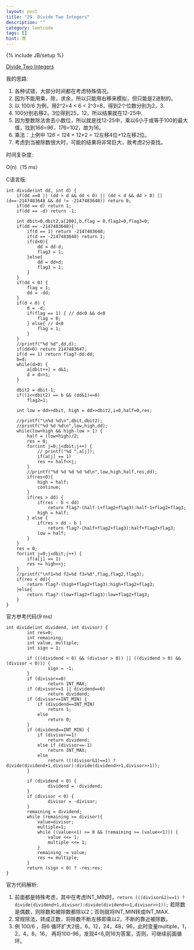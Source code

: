 ```yaml
---
layout: post
title: "29. Divide Two Integers"
description: ""
category: leetcode
tags: []
hint: 荐
---
```

{% include JB/setup %}

[Divide Two Integers](https://leetcode.com/problems/divide-two-integers/description/)

我的思路:

1. 各种试错，大部分时间都在考虑特殊情况。
2. 因为不能用乘，除，求余，所以只能用右移来模拟，但只能是2进制的。
3. 以 100/6 为例，用2^2=4 < 6 < 2^3=8，得到2个位数分别为2，3.
4. 100分别右移2，3位得到25，12，所以结果就在12-25中.
5. 因为整数除法舍去小数位，所以就是找12-25中，乘以6小于或等于100的最大值，找到16*6=96，17*6=102，故为16。
6. 乘法：上例中 12*6 = 12*4 + 12*2 = 12左移4位+12左移2位。
7. 考虑到当被除数很大时，可能的结果将非常巨大，故考虑2分查找。 

时间复杂度:

O(n)（15 ms）

C语言版:
```
int divide(int dd, int d) {
    if(dd ==0 || (dd > d && dd < 0) || (dd < d && dd > 0) || (d==-2147483648 && dd != -2147483648)) return 0;
    if(dd == d) return 1;
    if(dd == -d) return -1;
    
    int dbit=0,dbit2,a[200],b,flag = 0,flag2=0,flag3=0;
    if(dd == -2147483648){
        if(d == 1) return -2147483648;
        if(d == -2147483648) return 1;
        if(d<0){
            dd = dd-d;
            flag3 = 1;
        }else{
            dd = dd+d;
            flag3 = 1;
        }
    }
    if(dd < 0) {
        flag = 1;
        dd = -dd;
    }
    if(d < 0) {
        d = -d;
        if(flag == 1) { // dd<0 && d<0
            flag = 0;
        } else{ // d<0 
            flag = 1;
        }
    }
    //printf("%d %d",dd,d);
    if(dd<0) return 2147483647;
    if(d == 1) return flag?-dd:dd;
    b=d; 
    while(d>0) {
        a[dbit++] = d&1;
        d = d>>1;
    }

    dbit2 = dbit-1;
    if((1<<dbit2) == b && (dd&1)==0) 
        flag2=1;
    
    int low = dd>>dbit, high = dd>>dbit2,i=0,half=0,res;
    
    //printf("\n%d %d\n",dbit,dbit2);
    //printf("%d %d %d\n",low,high,dd);
    while(low<high && high-low > 1) {
        half = (low+high)/2;
        res = 0;
        for(int j=0;j<dbit;j++) {
            // printf("%d ",a[j]);
            if(a[j] == 1)
            res += half<<j;
        }
        //printf("%d %d %d %d %d\n",low,high,half,res,dd);
        if(res<0){
            high = half;
            continue;
        }
        if(res > dd) {
            if(res - b < dd)
                return flag?-(half-1+flag2+flag3):half-1+flag2+flag3;
            high = half;
        } else {
            if(res > dd - b )
                return flag?-(half+flag2+flag3):half+flag2+flag3;
            low = half;
        }
    }
    res = 0;
    for(int j=0;j<dbit;j++) {
        if(a[j] == 1)
        res += high<<j;
    }
    //printf("\nf1=%d f2=%d f3=%d",flag,flag2,flag3);
    if(res < dd){
        return flag?-(high+flag2+flag3):high+flag2+flag3;
    }else{
        return flag?-(low+flag2+flag3):low+flag2+flag3;
    }
}

```

官方参考代码(9 ms)
```
int divide(int dividend, int divisor) {
        int res=0;
        int remaining;
        int value, multiple;
        int sign = 1;

        if (((dividend < 0) && (divisor > 0)) || ((dividend > 0) && (divisor < 0))) {
                sign = -1;
        }
        if (divisor==0)
                return INT_MAX;
        if (divisor==1 || dividend==0)
                return dividend;
        if (divisor==INT_MIN) {
            if (dividend==INT_MIN)
                return 1;
            else
                return 0;
        }
        if (dividend==INT_MIN) {
            if (divisor==1)
                return dividend;
            else if (divisor==-1)
                return INT_MAX;
            else
                return (((divisor&1)==1) ? divide(dividend+1,divisor):divide(dividend>>1,divisor>>1));
        }

        if (dividend < 0) {
                dividend = -dividend;
        }
        if (divisor < 0) {
                divisor = -divisor;
        }
        remaining = dividend;
        while (remaining >= divisor){
            value=divisor;
            multiple=1;
            while ((value<<1) >= 0 && (remaining >= (value<<1))) {
                value <<= 1;
                multiple <<= 1;
            }
            remaining -= value;
            res += multiple;
        }
        return (sign < 0) ? -res:res;
}
```
官方代码解析:

1. 前面都是特殊考虑，其中在考虑INT_MIN时，`return (((divisor&1)==1) ? divide(dividend+1,divisor):divide(dividend>>1,divisor>>1));`
若除数是偶数，则除数和被除数都除以2；否则就将INT_MIN转成INT_MAX.
2. 常规除法，转成正数，将除数不断左移即乘以2，不断的靠近被除数。
3. 例 100/6 ，将6 循环扩大2倍，6，12，24，48，96，此时变量multiple，1，2，4，8，16，
再将100-96，发现4<6,则16为答案，否则，可继续前面循环。





